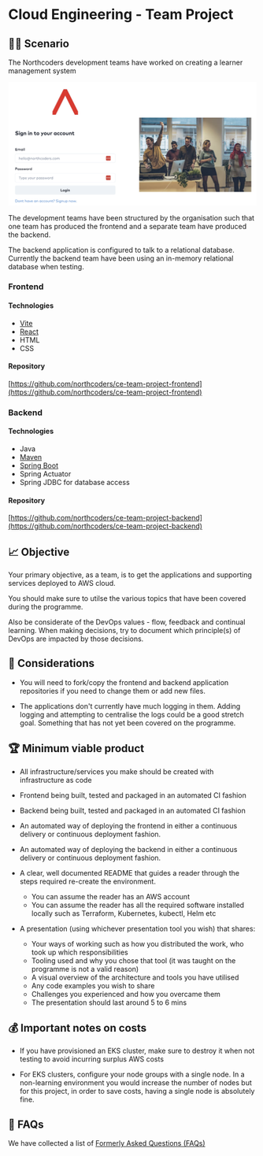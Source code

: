 # Cloud Engineering - Team Project

## 👩‍💻 Scenario

The Northcoders development teams have worked on creating a learner management system

![screenshot of learner application](./media/images/app_screenshot.png "screenshot of learner application")

The development teams have been structured by the organisation such that one team has produced the frontend and a separate team have produced the backend.

The backend application is configured to talk to a relational database. Currently the backend team have been using an in-memory relational database when testing.

### Frontend

#### Technologies

* [Vite](https://vitejs.dev/)
* [React](https://react.dev/)
* HTML
* CSS

#### Repository

[https://github.com/northcoders/ce-team-project-frontend](https://github.com/northcoders/ce-team-project-frontend)

### Backend

#### Technologies

* Java
* [Maven](https://maven.apache.org/)
* [Spring Boot](https://spring.io/projects/spring-boot)
* Spring Actuator
* Spring JDBC for database access

#### Repository

[https://github.com/northcoders/ce-team-project-backend](https://github.com/northcoders/ce-team-project-backend)


## 📈 Objective

Your primary objective, as a team, is to get the applications and supporting services deployed to AWS cloud.

You should make sure to utilse the various topics that have been covered during the programme.

Also be considerate of the DevOps values - flow, feedback and continual learning. When making decisions, try to document which principle(s) of DevOps are impacted by those decisions.

## 🤔 Considerations

* You will need to fork/copy the frontend and backend application repositories if you need to change them or add new files.

* The applications don't currently have much logging in them. Adding logging and attempting to centralise the logs could be a good stretch goal. Something that has not yet been covered on the programme.

## 🏆 Minimum viable product

* All infrastructure/services you make should be created with infrastructure as code

* Frontend being built, tested and packaged in an automated CI fashion

* Backend being built, tested and packaged in an automated CI fashion

* An automated way of deploying the frontend in either a continuous delivery or continuous deployment fashion.

* An automated way of deploying the backend in either a continuous delivery or continuous deployment fashion.

* A clear, well documented README that guides a reader through the steps required re-create the environment.
    - You can assume the reader has an AWS account
    - You can assume the reader has all the required software installed locally such as Terraform, Kubernetes, kubectl, Helm etc

* A presentation (using whichever presentation tool you wish) that shares:
    - Your ways of working such as how you distributed the work, who took up which responsibilities
    - Tooling used and why you chose that tool (it was taught on the programme is not a valid reason)
    - A visual overview of the architecture and tools you have utilised
    - Any code examples you wish to share
    - Challenges you experienced and how you overcame them
    - The presentation should last around 5 to 6 mins


## 💰 Important notes on costs

* If you have provisioned an EKS cluster, make sure to destroy it when not testing to avoid incurring surplus AWS costs

* For EKS clusters, configure your node groups with a single node. In a non-learning environment you would increase the number of nodes but for this project, in order to save costs, having a single node is absolutely fine.

## 🤔 FAQs

We have collected a list of [Formerly Asked Questions (FAQs)](./FAQS.md)